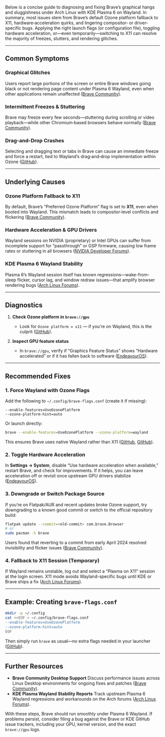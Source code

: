 Below is a concise guide to diagnosing and fixing Brave’s graphical hangs and sluggishness under Arch Linux with KDE Plasma 6 on Wayland. In summary, most issues stem from Brave’s default Ozone platform fallback to X11, hardware‐acceleration quirks, and lingering compositor‐ or driver‐specific bugs. Applying the right launch flags (or configuration file), toggling hardware acceleration, or—even temporarily—switching to X11 can resolve the majority of freezes, stutters, and rendering glitches.

---

## Common Symptoms

### Graphical Glitches

Users report large portions of the screen or entire Brave windows going black or not rendering page content under Plasma 6 Wayland, even when other applications remain unaffected ([Brave Community][1]).

### Intermittent Freezes & Stuttering

Brave may freeze every few seconds—stuttering during scrolling or video playback—while other Chromium‐based browsers behave normally ([Brave Community][2]).

### Drag-and-Drop Crashes

Selecting and dragging text or tabs in Brave can cause an immediate freeze and force a restart, tied to Wayland’s drag‐and‐drop implementation within Ozone ([GitHub][3]).

---

## Underlying Causes

### Ozone Platform Fallback to X11

By default, Brave’s “Preferred Ozone Platform” flag is set to **X11**, even when booted into Wayland. This mismatch leads to compositor‐level conflicts and flickering ([Brave Community][4]).

### Hardware Acceleration & GPU Drivers

Wayland sessions on NVIDIA (proprietary) or Intel GPUs can suffer from incomplete support for “passthrough” or GSP firmware, causing low frame rates or stuttering in all browsers ([NVIDIA Developer Forums][5]).

### KDE Plasma 6 Wayland Stability

Plasma 6’s Wayland session itself has known regressions—wake-from-sleep flicker, cursor lag, and window redraw issues—that amplify browser rendering bugs ([Arch Linux Forums][6]).

---

## Diagnostics

1. **Check Ozone platform in `brave://gpu`**

   * Look for `Ozone platform = x11` — if you’re on Wayland, this is the culprit ([GitHub][7]).
2. **Inspect GPU feature status**

   * In `brave://gpu`, verify if “Graphics Feature Status” shows “Hardware accelerated” or if it has fallen back to software ([EndeavourOS][8]).

---

## Recommended Fixes

### 1. Force Wayland with Ozone Flags

Add the following to `~/.config/brave-flags.conf` (create it if missing):

```
--enable-features=UseOzonePlatform
--ozone-platform-hint=auto
```

Or launch directly:

```bash
brave --enable-features=UseOzonePlatform --ozone-platform=wayland
```

This ensures Brave uses native Wayland rather than X11 ([GitHub][9], [GitHub][7]).

### 2. Toggle Hardware Acceleration

In **Settings → System**, disable “Use hardware acceleration when available,” restart Brave, and check for improvements. If it helps, you can leave acceleration off or revisit once upstream GPU drivers stabilize ([EndeavourOS][8]).

### 3. Downgrade or Switch Package Source

If you’re on Flatpak/AUR and recent updates broke Ozone support, try downgrading to a known good commit or switch to the official repository build:

```bash
flatpak update --commit=<old-commit> com.brave.Browser
# or
sudo pacman -S brave
```

Users found that reverting to a commit from early April 2024 resolved invisibility and flicker issues ([Brave Community][10]).

### 4. Fallback to X11 Session (Temporary)

If Wayland remains unstable, log out and select a “Plasma on X11” session at the login screen. X11 mode avoids Wayland-specific bugs until KDE or Brave ships a fix ([Arch Linux Forums][6]).

---

## Example: Creating `brave-flags.conf`

```bash
mkdir -p ~/.config
cat <<EOF > ~/.config/brave-flags.conf
--enable-features=UseOzonePlatform
--ozone-platform-hint=auto
EOF
```

Then simply run `brave` as usual—no extra flags needed in your launcher ([GitHub][7]).

---

## Further Resources

* **Brave Community Desktop Support**
  Discuss performance issues across Linux Desktop environments for ongoing fixes and patches ([Brave Community][11]).
* **KDE Plasma Wayland Stability Reports**
  Track upstream Plasma 6 Wayland regressions and workarounds on the Arch forums ([Arch Linux Forums][6]).

With these steps, Brave should run smoothly under Plasma 6 Wayland. If problems persist, consider filing a bug against the Brave or KDE GitHub issue trackers, including your GPU, kernel version, and the exact `brave://gpu` logs.

[1]: https://community.brave.com/t/graphical-glitches-on-arch-linux-wayland-and-kde-6-2-6-3/599243 "Graphical glitches on Arch Linux, Wayland and KDE 6.2/6.3"
[2]: https://community.brave.com/t/brave-on-linux-constantly-stuttering-freezing/592645 "Brave on Linux constantly stuttering/freezing"
[3]: https://github.com/brave/brave-browser/issues/37777 "wayland crash when drag & drop text · Issue #37777 · brave/brave-browser"
[4]: https://community.brave.com/t/brave-on-wayland-should-have-the-preferred-ozone-platform-flag-set-to-auto-by-default/554523 "Brave on Wayland should have the \"Preferred Ozone Platform\" flag set to ..."
[5]: https://forums.developer.nvidia.com/t/stutering-and-low-fps-scrolling-in-browsers-on-wayland-when-gsp-firmware-is-enabled/311127 "Stutering and low fps scrolling in browsers on Wayland when GSP ..."
[6]: https://bbs.archlinux.org/viewtopic.php?id=294023&utm_source=chatgpt.com "[SOLVED] Plasma 6 flickering with wayland - Arch Linux Forums"
[7]: https://github.com/flathub/com.brave.Browser/issues/576 "Brave stopped working with OzonePlatform Wayland since 1.65.114"
[8]: https://forum.endeavouros.com/t/brave-hardware-acceleration/30551 "Brave Hardware Acceleration - Applications - EndeavourOS"
[9]: https://github.com/brave/brave-browser/issues/6212 "add support for wayland on linux · Issue #6212 · brave/brave-browser"
[10]: https://community.brave.com/t/latest-update-broke-ozone-wayland-brave-window-invisible/544221 "Latest update broke Ozone Wayland; Brave window invisible"
[11]: https://community.brave.com/t/crashing-and-poor-performance-on-kde-wayland/474343 "Crashing and poor performance on KDE/Wayland - Brave Community"
